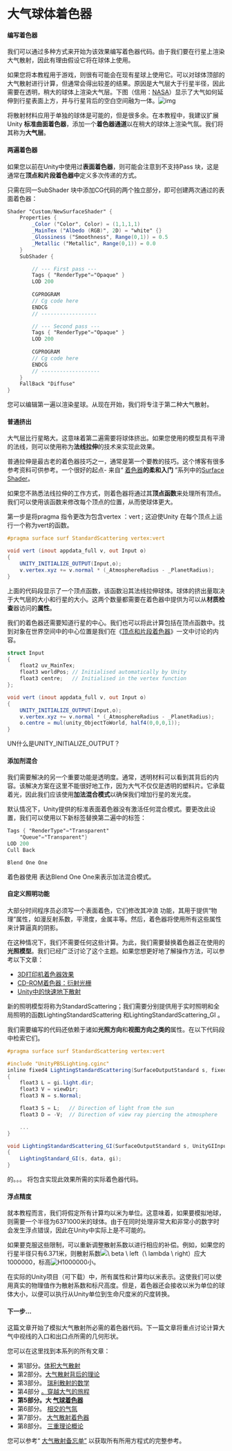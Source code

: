 # 大气球体着色器

#### 编写着色器

我们可以通过多种方式来开始为该效果编写着色器代码。由于我们要在行星上渲染大气散射，因此有理由假设它将在球体上使用。

如果您将本教程用于游戏，则很有可能会在现有星球上使用它。可以对球体顶部的大气散射进行计算，但通常会得出较差的结果。原因是大气层大于行星半径，因此需要在透明，稍大的球体上渲染大气层。下图（信用：[NASA](https://translate.googleusercontent.com/translate_c?depth=1&pto=aue&rurl=translate.google.com.hk&sl=en&sp=nmt4&tl=zh-CN&u=https://climate.nasa.gov/&usg=ALkJrhj1aUlLy7cben678KYToVDm1LFC9Q)）显示了大气如何延伸到行星表面上方，并与行星背后的空白空间融为一体。![img](ShaderfortheAtmosphericSphere.assets/intro_image.jpg)

将散射材料应用于单独的球体是可能的，但是很多余。在本教程中，我建议扩展Unity **标准曲面着色器**，添加一个**着色器通道**以在稍大的球体上渲染气氛。我们将其称为**大气层**。

#### 两遍着色器

如果您以前在Unity中使用过**表面着色器**，则可能会注意到不支持Pass  块，这是通常在**顶点和片段着色器中**定义多次传递的方式。

只需在同一SubShader  块中添加CG代码的两个独立部分，即可创建两次通过的表面着色器：

```glsl
Shader "Custom/NewSurfaceShader" {
	Properties {
		_Color ("Color", Color) = (1,1,1,1)
		_MainTex ("Albedo (RGB)", 2D) = "white" {}
		_Glossiness ("Smoothness", Range(0,1)) = 0.5
		_Metallic ("Metallic", Range(0,1)) = 0.0
	}
	SubShader {

		// --- First pass ---
		Tags { "RenderType"="Opaque" }
		LOD 200
		
		CGPROGRAM
		// Cg code here
		ENDCG
		// ------------------

		// --- Second pass ---
		Tags { "RenderType"="Opaque" }
		LOD 200
		
		CGPROGRAM
		// Cg code here
		ENDCG
		// -------------------
	}
	FallBack "Diffuse"
}
```



您可以编辑第一遍以渲染星球。从现在开始，我们将专注于第二种大气散射。

#### 普通挤出

大气层比行星略大。这意味着第二遍需要将球体挤出。如果您使用的模型具有平滑的法线，则可以使用称为**法线拉伸**的技术来实现此效果。

普通拉伸是最古老的着色器技巧之一，通常是第一个要教的技巧。这个博客有很多参考资料可供参考。一个很好的起点-  来自“ [着色器](https://translate.googleusercontent.com/translate_c?depth=1&pto=aue&rurl=translate.google.com.hk&sl=en&sp=nmt4&tl=zh-CN&u=https://www.alanzucconi.com/%3Fp%3D1900&usg=ALkJrhioGJHahjhDCZhxFh6TbD_3NZPlYg)**的柔和入门** ”系列中的[Surface Shader](https://translate.googleusercontent.com/translate_c?depth=1&pto=aue&rurl=translate.google.com.hk&sl=en&sp=nmt4&tl=zh-CN&u=https://www.alanzucconi.com/%3Fp%3D1900&usg=ALkJrhioGJHahjhDCZhxFh6TbD_3NZPlYg)。

如果您不熟悉法线拉伸的工作方式，则着色器将通过其**顶点函数**来处理所有顶点。我们可以使用该函数来修改每个顶点的位置，从而使球体更大。

第一步是将pragma  指令更改为包含vertex ：vert ; 这迫使Unity  在每个顶点上运行一个称为vert的函数。

```glsl
#pragma surface surf StandardScattering vertex:vert

void vert (inout appdata_full v, out Input o)
{
	UNITY_INITIALIZE_OUTPUT(Input,o);
	v.vertex.xyz += v.normal * (_AtmosphereRadius - _PlanetRadius);
}
```

上面的代码段显示了一个顶点函数，该函数沿其法线拉伸球体。球体的挤出量取决于大气层的大小和行星的大小。这两个数量都需要在着色器中提供为可以从**材质检查**器访问的**属性**。

我们的着色器还需要知道行星的中心。我们也可以将此计算包括在顶点函数中。找到对象在世界空间中的中心位置是我们在《[顶点和片段着色器](https://translate.googleusercontent.com/translate_c?depth=1&pto=aue&rurl=translate.google.com.hk&sl=en&sp=nmt4&tl=zh-CN&u=https://www.alanzucconi.com/%3Fp%3D2001&usg=ALkJrhi9fPVFgLkCjZHR0OfBoLdoK1U4uQ)》一文中讨论的内容。

```glsl
struct Input
{
	float2 uv_MainTex;
	float3 worldPos; // Initialised automatically by Unity
	float3 centre;   // Initialised in the vertex function
};

void vert (inout appdata_full v, out Input o)
{
	UNITY_INITIALIZE_OUTPUT(Input,o);
	v.vertex.xyz += v.normal * (_AtmosphereRadius - _PlanetRadius);
	o.centre = mul(unity_ObjectToWorld, half4(0,0,0,1));
}
```



UN什么是UNITY_INITIALIZE_OUTPUT？



#### 添加剂混合

我们需要解决的另一个重要功能是透明度。通常，透明材料可以看到其背后的内容。该解决方案在这里不能很好地工作，因为大气不仅仅是透明的塑料片。它承载着光，因此我们应该使用**加法混合模式**以确保我们增加行星的发光度。

默认情况下，Unity提供的标准表面着色器没有激活任何混合模式。要更改此设置，我们可以使用以下新标签替换第二遍中的标签：

```glsl
Tags { "RenderType"="Transparent"
	"Queue"="Transparent"}
LOD 200
Cull Back

Blend One One
```

 着色器使用 表达Blend One One来表示加法混合模式。

#### 自定义照明功能

大部分时间程序员必须写一个表面着色，它们修改其冲浪  功能，其用于提供“物理”属性，如漫反射系数，平滑度，金属丰等。然后，着色器将使用所有这些属性来计算逼真的阴影。

在这种情况下，我们不需要任何这些计算。为此，我们需要替换着色器正在使用的**光照模型**。我们已经广泛讨论了这个主题。如果您想更好地了解操作方法，可以参考以下文章：

- [3D打印机着色器效果](https://translate.googleusercontent.com/translate_c?depth=1&pto=aue&rurl=translate.google.com.hk&sl=en&sp=nmt4&tl=zh-CN&u=https://www.alanzucconi.com/%3Fp%3D5660&usg=ALkJrhgylUCqy0O-Jjjwxr40Lz6bcep51Q)
- [CD-ROM着色器：衍射光栅](https://translate.googleusercontent.com/translate_c?depth=1&pto=aue&rurl=translate.google.com.hk&sl=en&sp=nmt4&tl=zh-CN&u=https://www.alanzucconi.com/%3Fp%3D6767&usg=ALkJrhjcXFgRG17HLbuqPLdSgQLvyU336A)
- [Unity中的快速地下散射](https://translate.googleusercontent.com/translate_c?depth=1&pto=aue&rurl=translate.google.com.hk&sl=en&sp=nmt4&tl=zh-CN&u=https://www.alanzucconi.com/%3Fp%3D7053&usg=ALkJrhiPPK8pmH7ejJWQqqc_EmeTHTjgRQ)

新的照明模型将称为StandardScattering；我们需要分别提供用于实时照明和全局照明的函数LightingStandardScattering  和LightingStandardScattering_GI  。

我们需要编写的代码还依赖于诸如**光照方向**和**视图方向之类的**属性。在以下代码段中检索它们。

```glsl
#pragma surface surf StandardScattering vertex:vert

#include "UnityPBSLighting.cginc"
inline fixed4 LightingStandardScattering(SurfaceOutputStandard s, fixed3 viewDir, UnityGI gi)
{
	float3 L = gi.light.dir;
	float3 V = viewDir;
	float3 N = s.Normal;

	float3 S = L;	// Direction of light from the sun
	float3 D = -V;  // Direction of view ray piercing the atmosphere

	...
}

void LightingStandardScattering_GI(SurfaceOutputStandard s, UnityGIInput data, inout UnityGI gi)
{
	LightingStandard_GI(s, data, gi);		
}
```

的。。。 将包含实现此效果所需的实际着色器代码。

#### 浮点精度

就本教程而言，我们将假定所有计算均以米为单位。这意味着，如果要模拟地球，则需要一个半径为6371000米的球体。由于在同时处理非常大和非常小的数字时会发生浮点错误，因此在Unity中实际上是不可能的。

如果要克服这些限制，可以重新调整散射系数以进行相应的补偿。例如，如果您的行星半径只有6.371米，则散射系数![\ beta \ left（\ lambda \ right）](ShaderfortheAtmosphericSphere.assets/quicklatex.com-1d59e4c0362c62adaaa29d6838f7c971_l3.svg)应大1000000，标高![H](ShaderfortheAtmosphericSphere.assets/quicklatex.com-a7cedbc00aa5531f310166df85e3a9bb_l3.svg)1000000小。

在实际的Unity项目（可下载）中，所有属性和计算均以米表示。这使我们可以使用真实的物理值作为散射系数和标尺高度。但是，着色器还会接收以米为单位的球体大小，以便可以执行从Unity单位到生命尺度米的尺度转换。

#### 下一步…

这篇文章开始了模拟大气散射所必需的着色器代码。下一篇文章将重点讨论计算大气中视线的入口和出口点所需的几何形状。

您可以在这里找到本系列的所有文章：

- 第1部分。[体积大气散射](https://translate.googleusercontent.com/translate_c?depth=1&pto=aue&rurl=translate.google.com.hk&sl=en&sp=nmt4&tl=zh-CN&u=https://www.alanzucconi.com/%3Fp%3D7374&usg=ALkJrhjYMhWOeFn5j2IlPMWpMA64AiPlMg)
- 第2部分。[大气散射背后的理论](https://translate.googleusercontent.com/translate_c?depth=1&pto=aue&rurl=translate.google.com.hk&sl=en&sp=nmt4&tl=zh-CN&u=https://www.alanzucconi.com/%3Fp%3D7404&usg=ALkJrhhNvWi2Ma8gskQo9lVjBRr-spPMIg)
- 第3部分。 [瑞利散射的数学](https://translate.googleusercontent.com/translate_c?depth=1&pto=aue&rurl=translate.google.com.hk&sl=en&sp=nmt4&tl=zh-CN&u=https://www.alanzucconi.com/%3Fp%3D7472&usg=ALkJrhiArBwcvl4lZ1tg3w6zBYlp7hJKHg)
- 第4部分 [。穿越大气的旅程](https://translate.googleusercontent.com/translate_c?depth=1&pto=aue&rurl=translate.google.com.hk&sl=en&sp=nmt4&tl=zh-CN&u=https://www.alanzucconi.com/%3Fp%3D7557&usg=ALkJrhjMschsdC2q-wdtAHWdFW182MFNug)
- **第5部分。大 [气球着色器](https://translate.googleusercontent.com/translate_c?depth=1&pto=aue&rurl=translate.google.com.hk&sl=en&sp=nmt4&tl=zh-CN&u=https://www.alanzucconi.com/%3Fp%3D7665&usg=ALkJrhgTDkLQgvV6XWqIWD7d38K_d8Quxw)**
- 第6部分。 [相交的气氛](https://translate.googleusercontent.com/translate_c?depth=1&pto=aue&rurl=translate.google.com.hk&sl=en&sp=nmt4&tl=zh-CN&u=https://www.alanzucconi.com/%3Fp%3D7781&usg=ALkJrhj54Ie8EPoQkg4AuMrWftgjjy1-aA)
- 第7部分。 [大气散射着色器](https://translate.googleusercontent.com/translate_c?depth=1&pto=aue&rurl=translate.google.com.hk&sl=en&sp=nmt4&tl=zh-CN&u=https://www.alanzucconi.com/%3Fp%3D7793&usg=ALkJrhiya4HGZA53eDuy9guoib53wbK9IQ)
- 第8部分。 [三重理论概论](https://translate.googleusercontent.com/translate_c?depth=1&pto=aue&rurl=translate.google.com.hk&sl=en&sp=nmt4&tl=zh-CN&u=https://www.alanzucconi.com/%3Fp%3D7578&usg=ALkJrhiT9N0FnH53kCdo8wVccpn3C10IEA)

您可以参考“ [大气散射备忘单”](https://translate.googleusercontent.com/translate_c?depth=1&pto=aue&rurl=translate.google.com.hk&sl=en&sp=nmt4&tl=zh-CN&u=https://www.alanzucconi.com/%3Fp%3D7766&usg=ALkJrhjSEJtCcx3nq0bi_g1cPtOXSryBcg)  以获取所有所用方程式的完整参考。